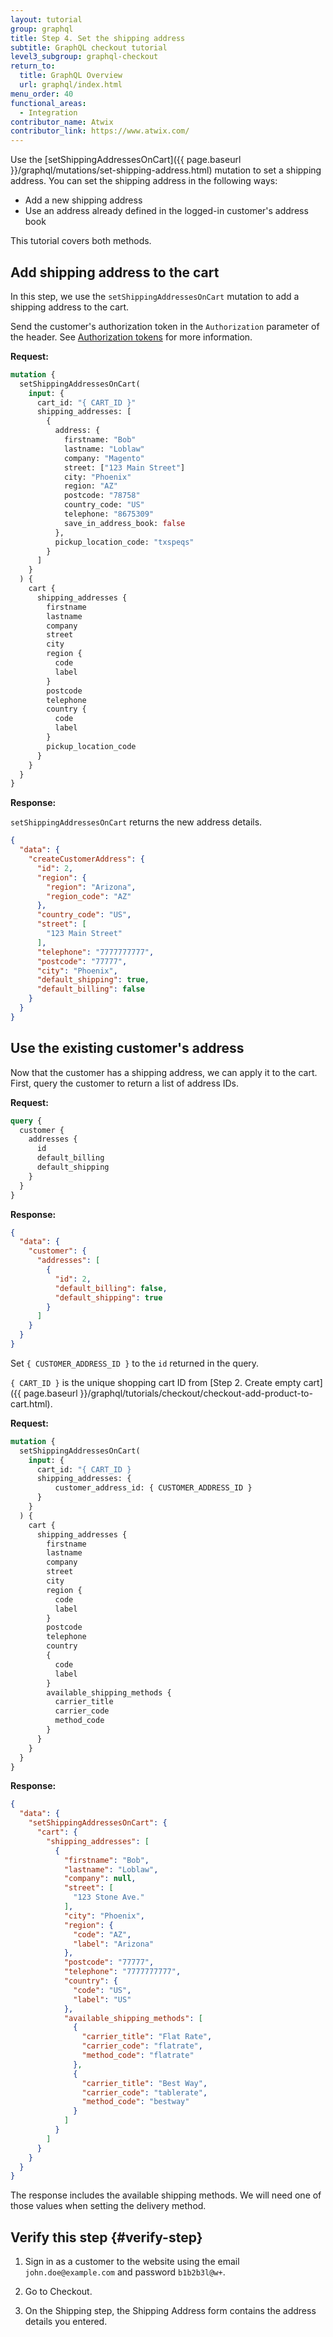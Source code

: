 ```yaml
---
layout: tutorial
group: graphql
title: Step 4. Set the shipping address
subtitle: GraphQL checkout tutorial
level3_subgroup: graphql-checkout
return_to:
  title: GraphQL Overview
  url: graphql/index.html
menu_order: 40
functional_areas:
  - Integration
contributor_name: Atwix
contributor_link: https://www.atwix.com/
---
```


Use the [setShippingAddressesOnCart]({{ page.baseurl }}/graphql/mutations/set-shipping-address.html) mutation to set a shipping address. You can set the shipping address in the following ways:

*  Add a new shipping address
*  Use an address already defined in the logged-in customer's address book

This tutorial covers both methods.

## Add shipping address to the cart

In this step, we use the `setShippingAddressesOnCart` mutation to add a shipping address to the cart. 

Send the customer's authorization token in the `Authorization` parameter of the header. See [Authorization tokens]({{page.baseurl}}/graphql/authorization-tokens.html) for more information.

**Request:**

```graphql
mutation {
  setShippingAddressesOnCart(
    input: {
      cart_id: "{ CART_ID }"
      shipping_addresses: [
        {
          address: {
            firstname: "Bob"
            lastname: "Loblaw"
            company: "Magento"
            street: ["123 Main Street"]
            city: "Phoenix"
            region: "AZ"
            postcode: "78758"
            country_code: "US"
            telephone: "8675309"
            save_in_address_book: false
          },
          pickup_location_code: "txspeqs"
        }
      ]
    }
  ) {
    cart {
      shipping_addresses {
        firstname
        lastname
        company
        street
        city
        region {
          code
          label
        }
        postcode
        telephone
        country {
          code
          label
        }
        pickup_location_code
      }
    }
  }
}
```

**Response:**

`setShippingAddressesOnCart` returns the new address details.

```json
{
  "data": {
    "createCustomerAddress": {
      "id": 2,
      "region": {
        "region": "Arizona",
        "region_code": "AZ"
      },
      "country_code": "US",
      "street": [
        "123 Main Street"
      ],
      "telephone": "7777777777",
      "postcode": "77777",
      "city": "Phoenix",
      "default_shipping": true,
      "default_billing": false
    }
  }
}
```

## Use the existing customer's address

Now that the customer has a shipping address, we can apply it to the cart.
First, query the customer to return a list of address IDs.

**Request:**

```graphql
query {
  customer {
    addresses {
      id
      default_billing
      default_shipping
    }
  }
}
```

**Response:**

```json
{
  "data": {
    "customer": {
      "addresses": [
        {
          "id": 2,
          "default_billing": false,
          "default_shipping": true
        }
      ]
    }
  }
}
```

Set `{ CUSTOMER_ADDRESS_ID }` to the `id` returned in the query.

`{ CART_ID }` is the unique shopping cart ID from [Step 2. Create empty cart]({{ page.baseurl }}/graphql/tutorials/checkout/checkout-add-product-to-cart.html).

**Request:**

```graphql
mutation {
  setShippingAddressesOnCart(
    input: {
      cart_id: "{ CART_ID }
      shipping_addresses: {
          customer_address_id: { CUSTOMER_ADDRESS_ID }
      }
    }
  ) {
    cart {
      shipping_addresses {
        firstname
        lastname
        company
        street
        city
        region {
          code
          label
        }
        postcode
        telephone
        country
        {
          code
          label
        }
        available_shipping_methods {
          carrier_title
          carrier_code
          method_code
        }
      }
    }
  }
}
```

**Response:**

```json
{
  "data": {
    "setShippingAddressesOnCart": {
      "cart": {
        "shipping_addresses": [
          {
            "firstname": "Bob",
            "lastname": "Loblaw",
            "company": null,
            "street": [
              "123 Stone Ave."
            ],
            "city": "Phoenix",
            "region": {
              "code": "AZ",
              "label": "Arizona"
            },
            "postcode": "77777",
            "telephone": "7777777777",
            "country": {
              "code": "US",
              "label": "US"
            },
            "available_shipping_methods": [
              {
                "carrier_title": "Flat Rate",
                "carrier_code": "flatrate",
                "method_code": "flatrate"
              },
              {
                "carrier_title": "Best Way",
                "carrier_code": "tablerate",
                "method_code": "bestway"
              }
            ]
          }
        ]
      }
    }
  }
}
```

The response includes the available shipping methods. We will need one of those values when setting the delivery method.

## Verify this step {#verify-step}

1. Sign in as a customer to the website using the email `john.doe@example.com` and password `b1b2b3l@w+`.

1. Go to Checkout.

1. On the Shipping step, the Shipping Address form contains the address details you entered.
